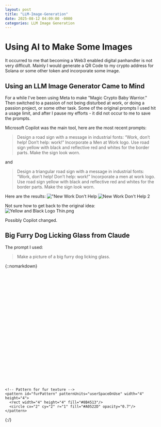 ```yaml
---
layout: post
title: "LLM-Image-Generation"
date: 2025-08-12 04:09:00 -0000
categories: LLM Image Generation
---
```

# Using AI to Make Some Images
It occurred to me that becoming a Web3 enabled digital panhandler is not very difficult.  Mainly I would generate a QR Code to my crypto address for Solana or some other token and incorporate some image.

## Using an LLM Image Generator Came to Mind
For a while I've been using Meta to make "Magic Crypto Baby Warrior."  Then switched to a passion of not being disturbed at work, or doing a passion project, or some other task.  Some of the original prompts I used hit a usage limit, and after I pause my efforts - it did not occur to me to save the prompts.  

Microsoft Copilot was the main tool, here are the most recent prompts:

> Design a road sign with a message in industrial fonts: “Work, don’t help! Don’t help: work!” Incorporate a Men at Work logo. Use road sign yellow with black and reflective red and whites for the border parts. Make the sign look worn.

and
> Design a triangular road sign with a message in industrial fonts: “Work, don’t help! Don’t help: work!” Incorporate a men at work logo. Use road sign yellow with black and reflective red and whites for the border parts. Make the sign look worn.

Here are the results:
!["New Work Don't Help](/brookman1/assets/New_Work_Don_t_Help.png)
![New Work Don't Help 2](/brookman1/assets/New_Work_Don_t_Help_2.png)

Not sure how to get back to the original idea:
![Yellow and Black Logo Thin.png](/brookman1/assets/Yellow_and_Black%20Logo_Thin.png)

Possibly Copilot changed.

## Big Furry Dog Licking Glass from Claude
The prompt I used:
> Make a picture of a big furry dog licking glass.

{::nomarkdown}
<svg viewBox="0 0 400 300" xmlns="http://www.w3.org/2000/svg">
  <defs>
    <!-- Gradient for glass -->
    <linearGradient id="glassGradient" x1="0%" y1="0%" x2="100%" y2="100%">
      <stop offset="0%" style="stop-color:#e6f3ff;stop-opacity:0.3" />
      <stop offset="50%" style="stop-color:#ffffff;stop-opacity:0.1" />
      <stop offset="100%" style="stop-color:#ccddff;stop-opacity:0.4" />
    </linearGradient>
    
    <!-- Pattern for fur texture -->
    <pattern id="furPattern" patternUnits="userSpaceOnUse" width="4" height="4">
      <rect width="4" height="4" fill="#8B4513"/>
      <circle cx="2" cy="2" r="1" fill="#A0522D" opacity="0.7"/>
    </pattern>
  </defs>
  
  <!-- Background -->
  <rect width="400" height="300" fill="#f0f8ff"/>
  
  <!-- Glass surface (window/door) -->
  <rect x="200" y="50" width="150" height="200" fill="url(#glassGradient)" stroke="#b0c4de" stroke-width="3" opacity="0.7"/>
  
  <!-- Glass reflection highlights -->
  <rect x="210" y="60" width="20" height="180" fill="white" opacity="0.3"/>
  <rect x="320" y="60" width="15" height="180" fill="white" opacity="0.2"/>
  
  <!-- Dog body -->
  <ellipse cx="150" cy="180" rx="60" ry="40" fill="#D2691E"/>
  
  <!-- Dog head -->
  <ellipse cx="120" cy="140" rx="45" ry="35" fill="#D2691E"/>
  
  <!-- Dog ears -->
  <ellipse cx="90" cy="120" rx="15" ry="25" fill="#8B4513" transform="rotate(-30 90 120)"/>
  <ellipse cx="150" cy="115" rx="15" ry="25" fill="#8B4513" transform="rotate(30 150 115)"/>
  
  <!-- Fluffy fur details -->
  <circle cx="100" cy="130" r="8" fill="#DEB887" opacity="0.8"/>
  <circle cx="140" cy="125" r="6" fill="#DEB887" opacity="0.8"/>
  <circle cx="170" cy="160" r="10" fill="#DEB887" opacity="0.8"/>
  <circle cx="110" cy="170" r="7" fill="#DEB887" opacity="0.8"/>
  <circle cx="180" cy="185" r="9" fill="#DEB887" opacity="0.8"/>
  
  <!-- Dog legs -->
  <ellipse cx="110" cy="210" rx="12" ry="20" fill="#D2691E"/>
  <ellipse cx="135" cy="215" rx="12" ry="20" fill="#D2691E"/>
  <ellipse cx="160" cy="215" rx="12" ry="20" fill="#D2691E"/>
  <ellipse cx="185" cy="210" rx="12" ry="20" fill="#D2691E"/>
  
  <!-- Dog paws -->
  <ellipse cx="110" cy="230" rx="8" ry="6" fill="#8B4513"/>
  <ellipse cx="135" cy="235" rx="8" ry="6" fill="#8B4513"/>
  <ellipse cx="160" cy="235" rx="8" ry="6" fill="#8B4513"/>
  <ellipse cx="185" cy="230" rx="8" ry="6" fill="#8B4513"/>
  
  <!-- Dog tail (wagging) -->
  <ellipse cx="210" cy="170" rx="8" ry="25" fill="#D2691E" transform="rotate(20 210 170)"/>
  
  <!-- Dog snout -->
  <ellipse cx="95" cy="145" rx="18" ry="12" fill="#DEB887"/>
  
  <!-- Dog nose -->
  <ellipse cx="85" cy="145" rx="4" ry="3" fill="#000"/>
  
  <!-- Dog eyes -->
  <ellipse cx="110" cy="135" rx="6" ry="8" fill="#000"/>
  <ellipse cx="130" cy="135" rx="6" ry="8" fill="#000"/>
  <ellipse cx="112" cy="133" rx="2" ry="3" fill="#fff"/>
  <ellipse cx="132" cy="133" rx="2" ry="3" fill="#fff"/>
  
  <!-- Dog tongue (licking the glass) -->
  <ellipse cx="200" cy="150" rx="25" ry="8" fill="#FF69B4" transform="rotate(-10 200 150)"/>
  <path d="M 88 150 Q 140 145 200 150" stroke="#FF69B4" stroke-width="6" fill="none"/>
  
  <!-- Slobber/wet spots on glass -->
  <ellipse cx="205" cy="145" rx="8" ry="12" fill="#87CEEB" opacity="0.4"/>
  <ellipse cx="195" cy="160" rx="6" ry="8" fill="#87CEEB" opacity="0.4"/>
  <ellipse cx="210" cy="170" rx="4" ry="6" fill="#87CEEB" opacity="0.4"/>
  
  <!-- Happy expression lines -->
  <path d="M 105 125 Q 120 120 135 125" stroke="#000" stroke-width="2" fill="none"/>
</svg>
{:/}
